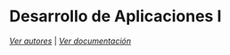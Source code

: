 # Desarrollo de Aplicaciones I  
<a href="https://github.com/domperhu/dai/wiki/Autores"><i>Ver autores</i></a> | <a href="https://github.com/domperhu/dai/wiki/Documentacion"><i>Ver documentación</i></a>

